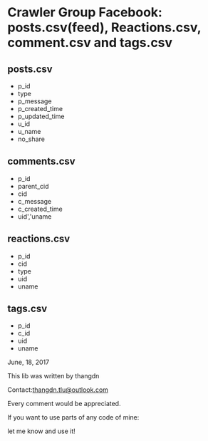 
# Crawler Group Facebook: posts.csv(feed), Reactions.csv, comment.csv and tags.csv
## posts.csv
 - p_id
 - type
 - p_message
 - p_created_time
 - p_updated_time
 - u_id
 - u_name
 - no_share
## comments.csv
- p_id
- parent_cid
- cid
- c_message
- c_created_time
- uid','uname
## reactions.csv
- p_id
- cid
- type
- uid
- uname
## tags.csv
- p_id
- c_id
- uid
- uname

June, 18, 2017

This lib was written by thangdn

Contact:thangdn.tlu@outlook.com

Every comment would be appreciated.

If you want to use parts of any code of mine:

let me know and use it!

